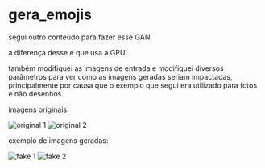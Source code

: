 # gera_emojis
 
segui outro conteúdo para fazer esse GAN

a diferença desse é que usa a GPU!

também modifiquei as imagens de entrada e modifiquei diversos parâmetros para ver como as imagens geradas seriam impactadas, principalmente por causa que o exemplo que segui era utilizado para fotos e não desenhos.


imagens originais:

![original 1](https://cdn.discordapp.com/attachments/641105429358837780/741492549012815872/cry.png)
![original 2](https://cdn.discordapp.com/attachments/641105429358837780/741493436309569556/wink.png)

exemplo de imagens geradas:

![fake 1](https://cdn.discordapp.com/attachments/641105429358837780/741492726733996032/emoji_e451_t9.png)
![fake 2](https://cdn.discordapp.com/attachments/641105429358837780/741493290968416266/emoji_e353_t9.png)
